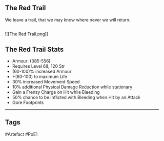 ## The Red Trail
We leave a trail, that we may know
where never we will return.
##
![[The Red Trail.png]]
## The Red Trail Stats
- Armour: (385-556)
- Requires Level 68, 120 Str
- (60-100)% increased Armour
- +(60-100) to maximum Life
- 30% increased Movement Speed
- 10% additional Physical Damage Reduction while stationary
- Gain a Frenzy Charge on Hit while Bleeding
- 50% chance to be inflicted with Bleeding when Hit by an Attack
- Gore Footprints


---
## Tags
#Artefact
#PoE1